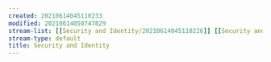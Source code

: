 ```yaml
---
created: 20210614045110233
modified: 20210614050747829
stream-list: [[Security and Identity/20210614045110226]] [[Security and Identity/20210614045224125]] [[Security and Identity/20210614045327645]] [[Security and Identity/20210614050140559]] [[Security and Identity/20210614050105150]] [[Security and Identity/20210614050424365]] [[Security and Identity/20210614050728303]] [[Security and Identity/20210614045420188]]
stream-type: default
title: Security and Identity
---
```


